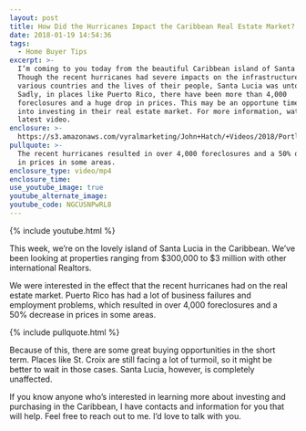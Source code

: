 ```yaml
---
layout: post
title: How Did the Hurricanes Impact the Caribbean Real Estate Market?
date: 2018-01-19 14:54:36
tags:
  - Home Buyer Tips
excerpt: >-
  I’m coming to you today from the beautiful Caribbean island of Santa Lucia.
  Though the recent hurricanes had severe impacts on the infrastructure of the
  various countries and the lives of their people, Santa Lucia was untouched.
  Sadly, in places like Puerto Rico, there have been more than 4,000
  foreclosures and a huge drop in prices. This may be an opportune time to look
  into investing in their real estate market. For more information, watch my
  latest video.
enclosure: >-
  https://s3.amazonaws.com/vyralmarketing/John+Hatch/+Videos/2018/Portland+Real+Estate+Agent-+How+Did+the+Hurricanes+Impact+the+Caribbean+Real+Estate+Market%253F.mp4
pullquote: >-
  The recent hurricanes resulted in over 4,000 foreclosures and a 50% decrease
  in prices in some areas.
enclosure_type: video/mp4
enclosure_time:
use_youtube_image: true
youtube_alternate_image:
youtube_code: NGCUSNPwRL8
---
```



{% include youtube.html %}

This week, we’re on the lovely island of Santa Lucia in the Caribbean. We’ve been looking at properties ranging from $300,000 to $3 million with other international Realtors.

We were interested in the effect that the recent hurricanes had on the real estate market. Puerto Rico has had a lot of business failures and employment problems, which resulted in over 4,000 foreclosures and a 50% decrease in prices in some areas.

{% include pullquote.html %}

Because of this, there are some great buying opportunities in the short term. Places like St. Croix are still facing a lot of turmoil, so it might be better to wait in those cases. Santa Lucia, however, is completely unaffected.

If you know anyone who’s interested in learning more about investing and purchasing in the Caribbean, I have contacts and information for you that will help. Feel free to reach out to me. I’d love to talk with you.
